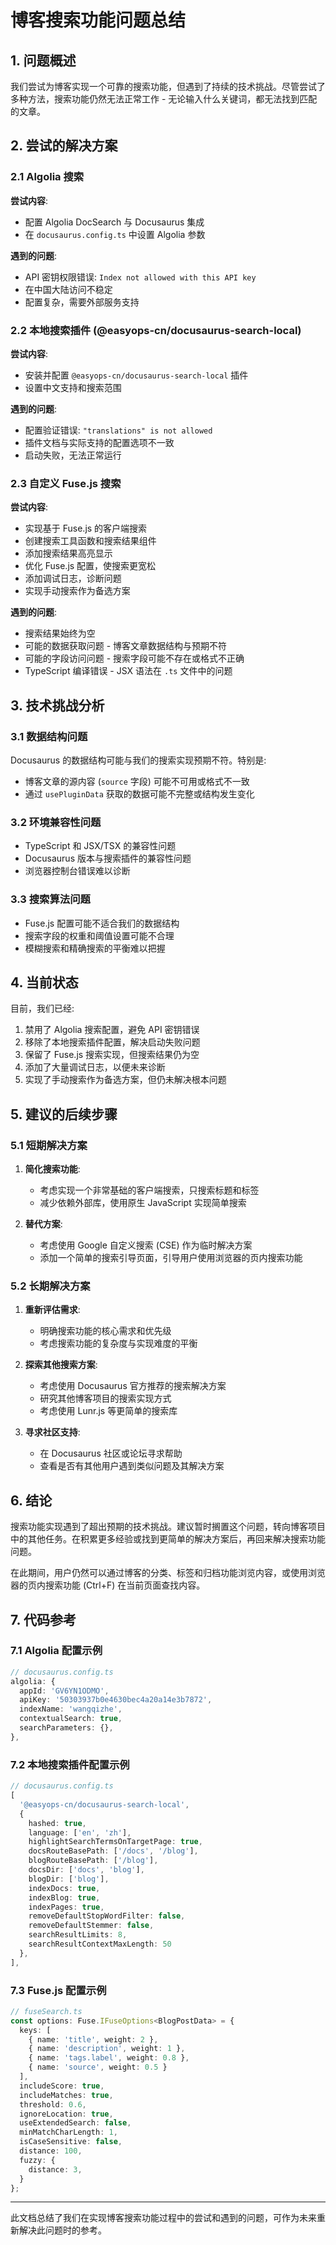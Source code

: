 # 博客搜索功能问题总结

## 1. 问题概述

我们尝试为博客实现一个可靠的搜索功能，但遇到了持续的技术挑战。尽管尝试了多种方法，搜索功能仍然无法正常工作 - 无论输入什么关键词，都无法找到匹配的文章。

## 2. 尝试的解决方案

### 2.1 Algolia 搜索

**尝试内容**:
- 配置 Algolia DocSearch 与 Docusaurus 集成
- 在 `docusaurus.config.ts` 中设置 Algolia 参数

**遇到的问题**:
- API 密钥权限错误: `Index not allowed with this API key`
- 在中国大陆访问不稳定
- 配置复杂，需要外部服务支持

### 2.2 本地搜索插件 (@easyops-cn/docusaurus-search-local)

**尝试内容**:
- 安装并配置 `@easyops-cn/docusaurus-search-local` 插件
- 设置中文支持和搜索范围

**遇到的问题**:
- 配置验证错误: `"translations" is not allowed`
- 插件文档与实际支持的配置选项不一致
- 启动失败，无法正常运行

### 2.3 自定义 Fuse.js 搜索

**尝试内容**:
- 实现基于 Fuse.js 的客户端搜索
- 创建搜索工具函数和搜索结果组件
- 添加搜索结果高亮显示
- 优化 Fuse.js 配置，使搜索更宽松
- 添加调试日志，诊断问题
- 实现手动搜索作为备选方案

**遇到的问题**:
- 搜索结果始终为空
- 可能的数据获取问题 - 博客文章数据结构与预期不符
- 可能的字段访问问题 - 搜索字段可能不存在或格式不正确
- TypeScript 编译错误 - JSX 语法在 `.ts` 文件中的问题

## 3. 技术挑战分析

### 3.1 数据结构问题

Docusaurus 的数据结构可能与我们的搜索实现预期不符。特别是:
- 博客文章的源内容 (`source` 字段) 可能不可用或格式不一致
- 通过 `usePluginData` 获取的数据可能不完整或结构发生变化

### 3.2 环境兼容性问题

- TypeScript 和 JSX/TSX 的兼容性问题
- Docusaurus 版本与搜索插件的兼容性问题
- 浏览器控制台错误难以诊断

### 3.3 搜索算法问题

- Fuse.js 配置可能不适合我们的数据结构
- 搜索字段的权重和阈值设置可能不合理
- 模糊搜索和精确搜索的平衡难以把握

## 4. 当前状态

目前，我们已经:
1. 禁用了 Algolia 搜索配置，避免 API 密钥错误
2. 移除了本地搜索插件配置，解决启动失败问题
3. 保留了 Fuse.js 搜索实现，但搜索结果仍为空
4. 添加了大量调试日志，以便未来诊断
5. 实现了手动搜索作为备选方案，但仍未解决根本问题

## 5. 建议的后续步骤

### 5.1 短期解决方案

1. **简化搜索功能**:
   - 考虑实现一个非常基础的客户端搜索，只搜索标题和标签
   - 减少依赖外部库，使用原生 JavaScript 实现简单搜索

2. **替代方案**:
   - 考虑使用 Google 自定义搜索 (CSE) 作为临时解决方案
   - 添加一个简单的搜索引导页面，引导用户使用浏览器的页内搜索功能

### 5.2 长期解决方案

1. **重新评估需求**:
   - 明确搜索功能的核心需求和优先级
   - 考虑搜索功能的复杂度与实现难度的平衡

2. **探索其他搜索方案**:
   - 考虑使用 Docusaurus 官方推荐的搜索解决方案
   - 研究其他博客项目的搜索实现方式
   - 考虑使用 Lunr.js 等更简单的搜索库

3. **寻求社区支持**:
   - 在 Docusaurus 社区或论坛寻求帮助
   - 查看是否有其他用户遇到类似问题及其解决方案

## 6. 结论

搜索功能实现遇到了超出预期的技术挑战。建议暂时搁置这个问题，转向博客项目中的其他任务。在积累更多经验或找到更简单的解决方案后，再回来解决搜索功能问题。

在此期间，用户仍然可以通过博客的分类、标签和归档功能浏览内容，或使用浏览器的页内搜索功能 (Ctrl+F) 在当前页面查找内容。

## 7. 代码参考

### 7.1 Algolia 配置示例

```typescript
// docusaurus.config.ts
algolia: {
  appId: 'GV6YN1ODMO',
  apiKey: '50303937b0e4630bec4a20a14e3b7872',
  indexName: 'wangqizhe',
  contextualSearch: true,
  searchParameters: {},
},
```

### 7.2 本地搜索插件配置示例

```typescript
// docusaurus.config.ts
[
  '@easyops-cn/docusaurus-search-local',
  {
    hashed: true,
    language: ['en', 'zh'],
    highlightSearchTermsOnTargetPage: true,
    docsRouteBasePath: ['/docs', '/blog'],
    blogRouteBasePath: ['/blog'],
    docsDir: ['docs', 'blog'],
    blogDir: ['blog'],
    indexDocs: true,
    indexBlog: true,
    indexPages: true,
    removeDefaultStopWordFilter: false,
    removeDefaultStemmer: false,
    searchResultLimits: 8,
    searchResultContextMaxLength: 50
  },
],
```

### 7.3 Fuse.js 配置示例

```typescript
// fuseSearch.ts
const options: Fuse.IFuseOptions<BlogPostData> = {
  keys: [
    { name: 'title', weight: 2 },
    { name: 'description', weight: 1 },
    { name: 'tags.label', weight: 0.8 },
    { name: 'source', weight: 0.5 }
  ],
  includeScore: true,
  includeMatches: true,
  threshold: 0.6,
  ignoreLocation: true,
  useExtendedSearch: false,
  minMatchCharLength: 1,
  isCaseSensitive: false,
  distance: 100,
  fuzzy: {
    distance: 3,
  }
};
```

---

此文档总结了我们在实现博客搜索功能过程中的尝试和遇到的问题，可作为未来重新解决此问题时的参考。

